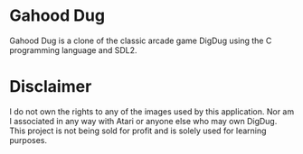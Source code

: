 # Gahood Dug
Gahood Dug is a clone of the classic arcade game DigDug using the C programming language and SDL2.

# Disclaimer
I do not own the rights to any of the images used by this application. Nor am I associated in any way with Atari or anyone else who may own DigDug. This project is not being sold for profit and is solely used for learning purposes.
